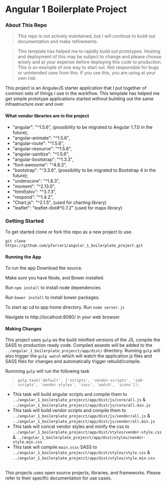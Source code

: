 # Angular 1 Boilerplate Project

### About This Repo

> This repo is not actively maintained, but I will continue to build out documentation and make refinements. 

> This template has helped me to rapidly build out prototypes. Hosting and deployment of this may be subject to change and please choose wisely and at your expense before deploying this code to production. This is an example of one way to start out. Not responsible for bugs or unintended uses from this. If you use this, you are using at your own risk.

This project is an AngularJS starter application that I put together of common sets of things I use in the workflow. This template has helped me get simple prototype applications started without building out the same infrastructure over and over. 

#### What vendor libraries are in the project

* "angular": "^1.5.6", (possibility to be migrated to Angular 1.7.0 in the future);
* "angular-animate": "^1.5.6",
* "angular-route": "^1.5.6",
* "angular-resource": "^1.5.6",
* "angular-sanitize": "^1.5.6",
* "angular-bootstrap": "^1.3.3",
* "font-awesome": "^4.6.3",
* "bootstrap": "^3.3.6", (possibility to be migrated to Bootstrap 4 in the future);
* "underscore": "^1.8.3",
* "moment": "^2.13.0",
* "html5shiv": "^3.7.3",
* "respond": "^1.4.2",
* "Chart.js": "^2.1.5", (used for charting library)
* "leaflet": "leaflet-dist#^0.7.2" (used for maps library)

### Getting Started

To get started clone or fork this repo as a new project to use. 

`git clone https://github.com/pfarrar1/angular_1_boilerplate_project.git`

#### Running the App

To run the app 
Download the source. 

Make sure you have Node, and Bower installed. 

Run `npm install` to install node dependencies

Run `bower install` to install bower packages. 

To start ap cd to app home directory. 
Run `node server.js` 

Navigate to http://localhost:8080/ in your web browser.

#### Making Changes

This project uses `gulp` as the build minified versions of the JS, compile the SASS to production ready code. Compiled assests will be added to the `../angular_1_boilerplate_projecct/app/dist/` directory. Running `gulp` will also trigger the `gulp watch` which will watch the application js files and SASS files for changes and automatically trigger rebuild/compile.

Runnning `gulp` will run the following task 

> `gulp.task('default', ['scripts', 'vendor-scripts', 'ie8-scripts', 'vendor-styles', 'sass', 'watch', 'icons']);`

* This task will build angular scripts and compile them to `../angular_1_boilerplate_projecct/app/dist/js/core/all.js` & `../angular_1_boilerplate_projecct/app/dist/js/core/all.min.js`
* This task will build vendor scripts and compile them to `../angular_1_boilerplate_projecct/app/dist/js/vendor/all.js` & `../angular_1_boilerplate_projecct/app/dist/js/vendor/all.min.js`
* This task will concat vendor styles and minify the css to `../angular_1_boilerplate_projecct/app/dist/styles/vendor-style.css` & `../angular_1_boilerplate_projecct/app/dist/styles/vendor-style.min.css`
* This task will compile `main.scss` SASS to `../angular_1_boilerplate_projecct/app/dist/styles/style.css` & `../angular_1_boilerplate_projecct/app/dist/styles/style.min.css`

##
This projects uses open source projects, libraries, and frameworks. Please refer to their specific documentation for use cases. 
